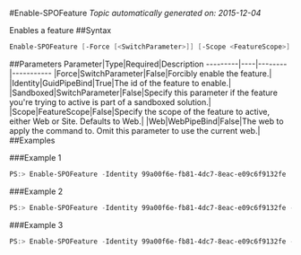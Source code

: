 #Enable-SPOFeature
*Topic automatically generated on: 2015-12-04*

Enables a feature
##Syntax
```powershell
Enable-SPOFeature [-Force [<SwitchParameter>]] [-Scope <FeatureScope>] [-Sandboxed [<SwitchParameter>]] [-Web <WebPipeBind>] -Identity <GuidPipeBind>
```


##Parameters
Parameter|Type|Required|Description
---------|----|--------|-----------
|Force|SwitchParameter|False|Forcibly enable the feature.|
|Identity|GuidPipeBind|True|The id of the feature to enable.|
|Sandboxed|SwitchParameter|False|Specify this parameter if the feature you're trying to active is part of a sandboxed solution.|
|Scope|FeatureScope|False|Specify the scope of the feature to active, either Web or Site. Defaults to Web.|
|Web|WebPipeBind|False|The web to apply the command to. Omit this parameter to use the current web.|
##Examples

###Example 1
```powershell
PS:> Enable-SPOFeature -Identity 99a00f6e-fb81-4dc7-8eac-e09c6f9132fe
```


###Example 2
```powershell
PS:> Enable-SPOFeature -Identity 99a00f6e-fb81-4dc7-8eac-e09c6f9132fe -Force
```


###Example 3
```powershell
PS:> Enable-SPOFeature -Identity 99a00f6e-fb81-4dc7-8eac-e09c6f9132fe -Scope Web
```

